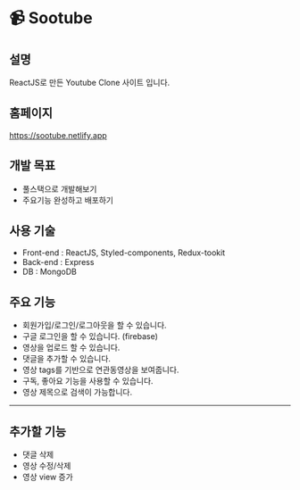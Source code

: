 # 📹 Sootube 
## 설명
ReactJS로 만든 Youtube Clone 사이트 입니다. 

## 홈페이지
https://sootube.netlify.app

## 개발 목표
* 풀스택으로 개발해보기
* 주요기능 완성하고 배포하기

## 사용 기술
* Front-end : ReactJS, Styled-components, Redux-tookit
* Back-end :  Express
* DB : MongoDB
## 주요 기능
* 회원가입/로그인/로그아웃을 할 수 있습니다. 
* 구글 로그인을 할 수 있습니다. (firebase) 
* 영상을 업로드 할 수 있습니다. 
* 댓글을 추가할 수 있습니다.
* 영상 tags를 기반으로 연관동영상을 보여줍니다.
* 구독, 좋아요 기능을 사용할 수 있습니다. 
* 영상 제목으로 검색이 가능합니다. 

---

## 추가할 기능 
* 댓글 삭제 
* 영상 수정/삭제
* 영상 view 증가